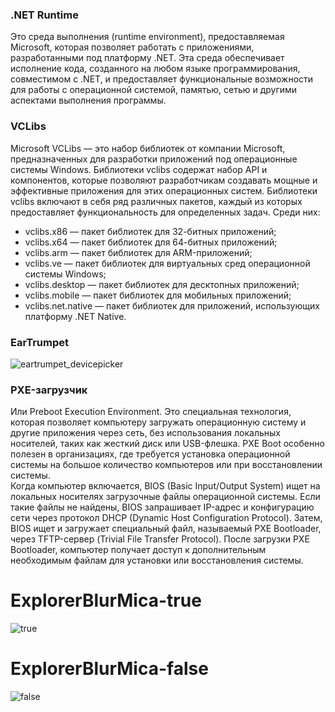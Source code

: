 ### .NET Runtime 
Это среда выполнения (runtime environment), предоставляемая Microsoft, которая позволяет работать с приложениями, разработанными под платформу .NET. Эта среда обеспечивает исполнение кода, созданного на любом языке программирования, совместимом с .NET, и предоставляет функциональные возможности для работы с операционной системой, памятью, сетью и другими аспектами выполнения программы.

### VCLibs
Microsoft VCLibs — это набор библиотек от компании Microsoft, предназначенных для разработки приложений под операционные системы Windows. Библиотеки vclibs содержат набор API и компонентов, которые позволяют разработчикам создавать мощные и эффективные приложения для этих операционных систем.
Библиотеки vclibs включают в себя ряд различных пакетов, каждый из которых предоставляет функциональность для определенных задач. Среди них:

* vclibs.x86 — пакет библиотек для 32-битных приложений;
* vclibs.x64 — пакет библиотек для 64-битных приложений;
* vclibs.arm — пакет библиотек для ARM-приложений;
* vclibs.ve — пакет библиотек для виртуальных сред операционной системы Windows;
* vclibs.desktop — пакет библиотек для десктопных приложений;
* vclibs.mobile — пакет библиотек для мобильных приложений;
* vclibs.net.native — пакет библиотек для приложений, использующих платформу .NET Native.

### EarTrumpet
![eartrumpet_devicepicker](https://github.com/reddxae/list/assets/76614596/9ddaeea2-789d-442e-8c81-c3012e755520)

### PXE-загрузчик
Или Preboot Execution Environment. Это специальная технология, которая позволяет компьютеру загружать операционную систему и другие приложения через сеть, без использования локальных носителей, таких как жесткий диск или USB-флешка. PXE Boot особенно полезен в организациях, где требуется установка операционной системы на большое количество компьютеров или при восстановлении системы.  
Когда компьютер включается, BIOS (Basic Input/Output System) ищет на локальных носителях загрузочные файлы операционной системы. Если такие файлы не найдены, BIOS запрашивает IP-адрес и конфигурацию сети через протокол DHCP (Dynamic Host Configuration Protocol). Затем, BIOS ищет и загружает специальный файл, называемый PXE Bootloader, через TFTP-сервер (Trivial File Transfer Protocol). После загрузки PXE Bootloader, компьютер получает доступ к дополнительным необходимым файлам для установки или восстановления системы.

# ExplorerBlurMica-true
![true](https://github.com/reddxae/list/assets/76614596/a9f44668-d7bd-4afd-964e-7b49eb9d5fa9)

# ExplorerBlurMica-false
![false](https://github.com/reddxae/list/assets/76614596/54424427-dc56-41b4-86d0-bf760666c196)
